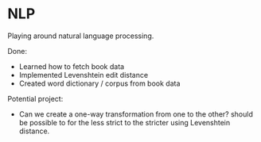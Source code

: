 # NLP
Playing around natural language processing.

Done:
- Learned how to fetch book data
- Implemented Levenshtein edit distance
- Created word dictionary / corpus from book data



Potential project:
- Can we create a one-way transformation from one to the other? should be possible to for the less strict to the stricter using Levenshtein distance.

